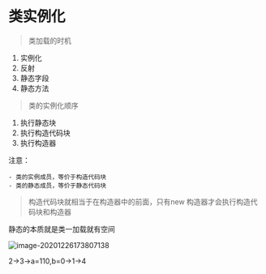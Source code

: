 # 类实例化

> 类加载的时机

1. 实例化
2. 反射
3. 静态字段
4. 静态方法

> 类的实例化顺序

1. 执行静态块
2. 执行构造代码块
3. 执行构造器

注意：

	- 类的实例成员，等价于构造代码块
	- 类的静态成员，等价于静态代码块

> 构造代码块就相当于在构造器中的前面，只有new 构造器才会执行构造代码块和构造器

静态的本质就是类一加载就有空间

![image-20201226173807138](C:\Users\DMQi\AppData\Roaming\Typora\typora-user-images\image-20201226173807138.png)

2->3->a=110,b=0->1->4

